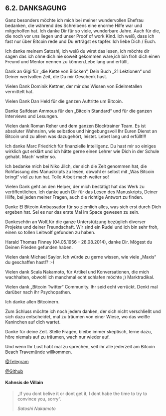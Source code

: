 ## 6.2. DANKSAGUNG

Ganz besonders möchte ich mich bei meiner wundervollen Ehefrau bedanken, die während des Schreibens eine enorme Hilfe war und mitgeholfen hat. Ich danke Dir für so viele, wunderbare Jahre. Auch für die, die noch vor uns liegen und unser Proof of work Kind. Ich weiß, dass ich fast nur über Bitcoin rede und Du erträgst es tapfer. Ich liebe Dich / Euch.

Ich danke meinem Satoshi, ich weiß du wirst das lesen, ich möchte dir sagen das ich ohne dich nie soweit gekommen wäre,ich bin froh dich einen Freund und Mentor  nennen zu können.Lebe lang und erfüllt. 

Dank an Gigi für „die Kette von Blöcken“, Dein Buch „21 Lektionen“ und Deiner wertvollen Zeit, die Du mir Geschenk hast.

Vielen Dank Dominik Kettner, der mir das Wissen von Edelmetallen vermittelt hat.

Vielen Dank Dan Held für die ganzen Auftritte um Bitcoin.

Danke Saifdean Ammous für den „Bitcoin Standard“ und für die ganzen Interviews und Lesungen.

Vielen dank Roman Reher und dem ganzen Blocktrainer Team. Es ist absoluter Wahnsinn, wie selbstlos und hingebungsvoll Ihr Euren Dienst an
Bitcoin und zu allem was dazugehört, leistet. Lebet lang und erfüllt!!!

Ich danke Marc Friedrich für finanzielle Intelligenz. Du hast mir so einiges wirklich gut erklärt und ich hätte gerne einen Lehrer wie Dich in der Schule gehabt. Mach' weiter so.

Ich bedanke mich bei Niko Jilch, der sich die Zeit genommen hat, die Rohfassung des Manuskripts zu lesen, obwohl er selbst mit „Was Bitcoin bringt“ viel zu tun hat. Tolle Arbeit mach weiter so!

Vielen Dank geht an den Helper, der mich bestätigt hat das Werk zu veröffentlichen. Ich danke auch Dir für das Lesen des Manuskripts,
Deiner Hilfe, bei jeden meiner Fragen, auch die richtige Antwort zu finden.

Danke El Bitcoin Ambassador für so ziemlich alles, was sich erst durch Dich ergeben hat. Sei es nur das erste Mal im Space gewesen zu sein.

Dankeschön an Wolf,für die ganze Unterstützung bezüglich diverser Projekte und deiner Freundschaft. Wir sind ein Rudel und ich bin sehr froh, einen so tollen Leitwolf gefunden zu haben.

Harald Thomas Finney (04.05.1956 - 28.08.2014), danke Dir. Mögest du Deinen Frieden gefunden haben. 

Vielen dank Michael Saylor. Ich würde zu gerne wissen, wie viele „Maxis“ du geschaffen hast!? :-)

Vielen dank Scala Nakamoto, für Artikel und Konversationen, die mich wachhalten, obwohl ich manchmal echt schlafen möchte ;) Marktradikal.

Vielen dank „Bitcoin Twitter“ Community. Ihr seid echt verrückt. Denkt mal darüber nach ihr Psychopathen. 

Ich danke allen Bitcoinern.

Zum Schluss möchte ich noch jedem danken, der sich nicht verschließt und sich dazu entscheidet, mal zu träumen von einer Wiese, wo das weiße
Kaninchen auf dich wartet.

Danke für deine Zeit. Stelle Fragen, bleibe immer skeptisch, lerne dazu, höre niemals auf zu träumen, wach nur wieder auf.

Und wenn Ihr Lust habt mal zu sprechen, seit ihr alle jederzeit am Bitcoin Beach Travemünde willkommen.

[@Telegram](https://t.me/+WHuKyfJsY2I5YWM6) 

[@Github](https://bitcoinbeachtravemuende.github.io/meetup/)

#### Kahnsis de Villain

> „If you dont belive it or dont get it, I dont habe the time to try to convince you, sorry“.
> 
> *Satoshi Nakamoto*
